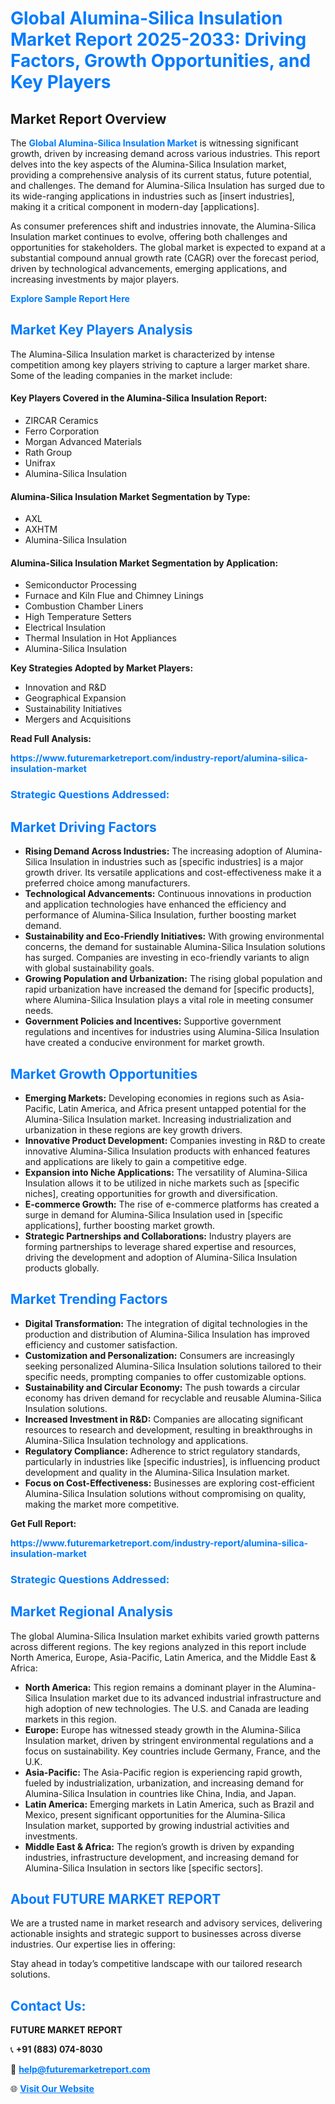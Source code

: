 <h1 style="color: #007BFF;">Global Alumina-Silica Insulation Market Report 2025-2033: Driving Factors, Growth Opportunities, and Key Players</h1>

<section id="overview">
<h2>Market Report Overview</h2>
<p>The <a href="https://www.futuremarketreport.com/industry-report/alumina-silica-insulation-market" style="color: #007BFF; text-decoration: none;"><strong>Global Alumina-Silica Insulation Market</strong></a> is witnessing significant growth, driven by increasing demand across various industries. This report delves into the key aspects of the Alumina-Silica Insulation market, providing a comprehensive analysis of its current status, future potential, and challenges. The demand for Alumina-Silica Insulation has surged due to its wide-ranging applications in industries such as [insert industries], making it a critical component in modern-day [applications].</p>
<p>As consumer preferences shift and industries innovate, the Alumina-Silica Insulation market continues to evolve, offering both challenges and opportunities for stakeholders. The global market is expected to expand at a substantial compound annual growth rate (CAGR) over the forecast period, driven by technological advancements, emerging applications, and increasing investments by major players.</p>
</section>

<section id="overview">
<p><a href="https://www.futuremarketreport.com/request-sample/reportId=100417" style="color: #007BFF; text-decoration: none;"><strong>Explore Sample Report Here</strong></a></p>
</section>

<section id="key-players">
<h2 style="color: #007BFF;">Market Key Players Analysis</h2>
<p>The Alumina-Silica Insulation market is characterized by intense competition among key players striving to capture a larger market share. Some of the leading companies in the market include:</p>
<h4>Key Players Covered in the Alumina-Silica Insulation Report:</h4>
<ul><li>ZIRCAR Ceramics</li><li>Ferro Corporation</li><li>Morgan Advanced Materials</li><li>Rath Group</li><li>Unifrax</li><li>Alumina-Silica Insulation</li></ul>
<h4>Alumina-Silica Insulation Market Segmentation by Type:</h4>
<ul><li>AXL</li><li>AXHTM</li><li>Alumina-Silica Insulation</li></ul>

<h4>Alumina-Silica Insulation Market Segmentation by Application:</h4>
<ul><li>Semiconductor Processing</li><li>Furnace and Kiln Flue and Chimney Linings</li><li>Combustion Chamber Liners</li><li>High Temperature Setters</li><li>Electrical Insulation</li><li>Thermal Insulation in Hot Appliances</li><li>Alumina-Silica Insulation</li></ul>
<p><strong>Key Strategies Adopted by Market Players:</strong></p>
<ul>
<li>Innovation and R&D</li>
<li>Geographical Expansion</li>
<li>Sustainability Initiatives</li>
<li>Mergers and Acquisitions</li>
</ul>
</section>

<section>
<p><strong>Read Full Analysis: </strong></p><a href="https://www.futuremarketreport.com/industry-report/alumina-silica-insulation-market" style="color: #007BFF; text-decoration: none;"><strong>https://www.futuremarketreport.com/industry-report/alumina-silica-insulation-market</strong></a>
<h3 style="color: #007BFF;">Strategic Questions Addressed:</h3>
</section>

<section id="driving-factors">
<h2 style="color: #007BFF;">Market Driving Factors</h2>
<ul>
<li><strong>Rising Demand Across Industries:</strong> The increasing adoption of Alumina-Silica Insulation in industries such as [specific industries] is a major growth driver. Its versatile applications and cost-effectiveness make it a preferred choice among manufacturers.</li>
<li><strong>Technological Advancements:</strong> Continuous innovations in production and application technologies have enhanced the efficiency and performance of Alumina-Silica Insulation, further boosting market demand.</li>
<li><strong>Sustainability and Eco-Friendly Initiatives:</strong> With growing environmental concerns, the demand for sustainable Alumina-Silica Insulation solutions has surged. Companies are investing in eco-friendly variants to align with global sustainability goals.</li>
<li><strong>Growing Population and Urbanization:</strong> The rising global population and rapid urbanization have increased the demand for [specific products], where Alumina-Silica Insulation plays a vital role in meeting consumer needs.</li>
<li><strong>Government Policies and Incentives:</strong> Supportive government regulations and incentives for industries using Alumina-Silica Insulation have created a conducive environment for market growth.</li>
</ul>
</section>

<section id="growth-opportunities">
<h2 style="color: #007BFF;">Market Growth Opportunities</h2>
<ul>
<li><strong>Emerging Markets:</strong> Developing economies in regions such as Asia-Pacific, Latin America, and Africa present untapped potential for the Alumina-Silica Insulation market. Increasing industrialization and urbanization in these regions are key growth drivers.</li>
<li><strong>Innovative Product Development:</strong> Companies investing in R&D to create innovative Alumina-Silica Insulation products with enhanced features and applications are likely to gain a competitive edge.</li>
<li><strong>Expansion into Niche Applications:</strong> The versatility of Alumina-Silica Insulation allows it to be utilized in niche markets such as [specific niches], creating opportunities for growth and diversification.</li>
<li><strong>E-commerce Growth:</strong> The rise of e-commerce platforms has created a surge in demand for Alumina-Silica Insulation used in [specific applications], further boosting market growth.</li>
<li><strong>Strategic Partnerships and Collaborations:</strong> Industry players are forming partnerships to leverage shared expertise and resources, driving the development and adoption of Alumina-Silica Insulation products globally.</li>
</ul>
</section>

<section id="trending-factors">
<h2 style="color: #007BFF;">Market Trending Factors</h2>
<ul>
<li><strong>Digital Transformation:</strong> The integration of digital technologies in the production and distribution of Alumina-Silica Insulation has improved efficiency and customer satisfaction.</li>
<li><strong>Customization and Personalization:</strong> Consumers are increasingly seeking personalized Alumina-Silica Insulation solutions tailored to their specific needs, prompting companies to offer customizable options.</li>
<li><strong>Sustainability and Circular Economy:</strong> The push towards a circular economy has driven demand for recyclable and reusable Alumina-Silica Insulation solutions.</li>
<li><strong>Increased Investment in R&D:</strong> Companies are allocating significant resources to research and development, resulting in breakthroughs in Alumina-Silica Insulation technology and applications.</li>
<li><strong>Regulatory Compliance:</strong> Adherence to strict regulatory standards, particularly in industries like [specific industries], is influencing product development and quality in the Alumina-Silica Insulation market.</li>
<li><strong>Focus on Cost-Effectiveness:</strong> Businesses are exploring cost-efficient Alumina-Silica Insulation solutions without compromising on quality, making the market more competitive.</li>
</ul>
</section>

<section>
<p><strong>Get Full Report: </strong></p><a href="https://www.futuremarketreport.com/industry-report/alumina-silica-insulation-market" style="color: #007BFF; text-decoration: none;"><strong>https://www.futuremarketreport.com/industry-report/alumina-silica-insulation-market</strong></a>
<h3 style="color: #007BFF;">Strategic Questions Addressed:</h3>
</section>


<section id="regional-analysis">
<h2 style="color: #007BFF;">Market Regional Analysis</h2>
<p>The global Alumina-Silica Insulation market exhibits varied growth patterns across different regions. The key regions analyzed in this report include North America, Europe, Asia-Pacific, Latin America, and the Middle East & Africa:</p>
<ul>
<li><strong>North America:</strong> This region remains a dominant player in the Alumina-Silica Insulation market due to its advanced industrial infrastructure and high adoption of new technologies. The U.S. and Canada are leading markets in this region.</li>
<li><strong>Europe:</strong> Europe has witnessed steady growth in the Alumina-Silica Insulation market, driven by stringent environmental regulations and a focus on sustainability. Key countries include Germany, France, and the U.K.</li>
<li><strong>Asia-Pacific:</strong> The Asia-Pacific region is experiencing rapid growth, fueled by industrialization, urbanization, and increasing demand for Alumina-Silica Insulation in countries like China, India, and Japan.</li>
<li><strong>Latin America:</strong> Emerging markets in Latin America, such as Brazil and Mexico, present significant opportunities for the Alumina-Silica Insulation market, supported by growing industrial activities and investments.</li>
<li><strong>Middle East & Africa:</strong> The region’s growth is driven by expanding industries, infrastructure development, and increasing demand for Alumina-Silica Insulation in sectors like [specific sectors].</li>
</ul>
</section>

<footer>
<h2 style="color: #007BFF;">About FUTURE MARKET REPORT</h2>
<p>We are a trusted name in market research and advisory services, delivering actionable insights and strategic support to businesses across diverse industries. Our expertise lies in offering:</p>

<p>Stay ahead in today’s competitive landscape with our tailored research solutions.</p>

<h2 style="color: #007BFF;">Contact Us:</h2>
<p><strong>FUTURE MARKET REPORT</strong></p>
<p>📞 <strong>+91 (883) 074-8030</strong></p>
<p>📧 <strong><a href="mailto:help@futuremarketreport.com" style="color: #007BFF;">help@futuremarketreport.com</a></strong></p>
<p>🌐 <strong><a href="https://www.futuremarketreport.com/" style="color: #007BFF;">Visit Our Website</a></strong></p>
</footer>
